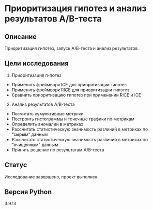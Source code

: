 # Приоритизация гипотез и анализ результатов A/B-теста

## Описание

Приоритизация гипотез, запуск A/B-теста и анализ результатов.

## Цели исследования

1. Приоритизация гипотез
* Применить фреймворк ICE для приоритизации гипотез
* Применить фреймворк RICE для приоритизации гипотез
* Сравнить приоритизацию гипотез при применении RICE и ICE
2. Анализ результатов A/B-теста
* Посчитать кумулятивные метрики
* Построить гистограммы и точечные графики по метрикам
* Определить аномалии в метриках
* Рассчитать статистическую значимость различий в метриках по "сырым" данным
* Рассчитать статистическую значимость различий в метриках по "очищенным" данным
* Принять решение по результатам A/B-теста

## Статус

Исследование завершено, проект выполнен.

## Версия Python

3.9.13

